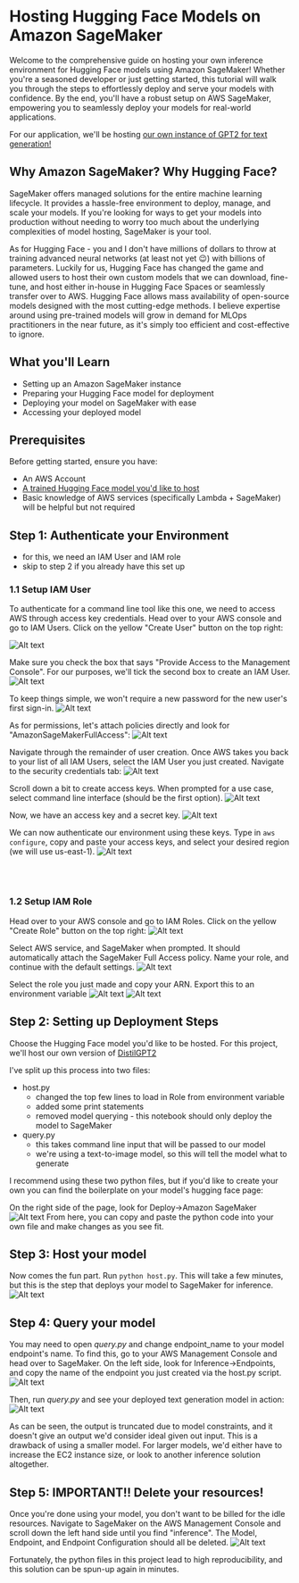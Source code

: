 # Hosting Hugging Face Models on Amazon SageMaker

Welcome to the comprehensive guide on hosting your own inference environment for Hugging Face models using Amazon SageMaker! Whether you're a seasoned developer or just getting started, this tutorial will walk you through the steps to effortlessly deploy and serve your models with confidence. By the end, you'll have a robust setup on AWS SageMaker, empowering you to seamlessly deploy your models for real-world applications.

For our application, we'll be hosting [our own instance of GPT2 for text generation!](https://huggingface.co/distilbert/distilgpt2)

## Why Amazon SageMaker? Why Hugging Face?

SageMaker offers managed solutions for the entire machine learning lifecycle. It provides a hassle-free environment to deploy, manage, and scale your models. If you're looking for ways to get your models into production without needing to worry too much about the underlying complexities of model hosting, SageMaker is your tool.

As for Hugging Face - you and I don't have millions of dollars to throw at training advanced neural networks (at least not yet :wink:) with billions of parameters. Luckily for us, Hugging Face has changed the game and allowed users to host their own custom models that we can download, fine-tune, and host either in-house in Hugging Face Spaces or seamlessly transfer over to AWS. Hugging Face allows mass availability of open-source models designed with the most cutting-edge methods. I believe expertise around using pre-trained models will grow in demand for MLOps practitioners in the near future, as it's simply too efficient and cost-effective to ignore.

## What you'll Learn
- Setting up an Amazon SageMaker instance
- Preparing your Hugging Face model for deployment
- Deploying your model on SageMaker with ease
- Accessing your deployed model


## Prerequisites
Before getting started, ensure you have:
- An AWS Account
- [A trained Hugging Face model you'd like to host](https://huggingface.co/models)
- Basic knowledge of AWS services (specifically Lambda + SageMaker) will be helpful but not required


## Step 1: Authenticate your Environment
- for this, we need an IAM User and IAM role
- skip to step 2 if you already have this set up

### 1.1 Setup IAM User

To authenticate for a command line tool like this one, we need to access AWS through access key credentials.
Head over to your AWS console and go to IAM Users. Click on the yellow "Create User" button on the top right:

![Alt text](images/image-1.png)

Make sure you check the box that says "Provide Access to the Management Console". For our purposes, we'll tick the second box to create an IAM User.
![Alt text](images/image-3.png)

To keep things simple, we won't require a new password for the new user's first sign-in.
![Alt text](images/image-4.png)

As for permissions, let's attach policies directly and look for "AmazonSageMakerFullAccess":
![Alt text](images/image-5.png)

Navigate through the remainder of user creation. Once AWS takes you back to your list of all IAM Users, select the IAM User you just created. Navigate to the security credentials tab:
![Alt text](images/image-6.png)

Scroll down a bit to create access keys. When prompted for a use case, select command line interface (should be the first option).
![Alt text](images/image-7.png)

Now, we have an access key and a secret key.
![Alt text](images/image-8.png)

We can now authenticate our environment using these keys. Type in ```aws configure```, copy and paste your access keys, and select your desired region (we will use us-east-1).
![Alt text](images/image-9.png)


<br><br>
### 1.2 Setup IAM Role

Head over to your AWS console and go to IAM Roles. Click on the yellow "Create Role" button on the top right:
![Alt text](images/image.png)


Select AWS service, and SageMaker when prompted. It should automatically attach the SageMaker Full Access policy. Name your role, and continue with the default settings.
![Alt text](images/image-10.png)

Select the role you just made and copy your ARN. Export this to an environment variable
![Alt text](images/image-11.png)
![Alt text](images/image-12.png)

## Step 2: Setting up Deployment Steps

Choose the Hugging Face model you'd like to be hosted. For this project, we'll host our own version of [DistilGPT2](https://huggingface.co/distilbert/distilgpt2)

I've split up this process into two files:
- host.py
    - changed the top few lines to load in Role from environment variable
    - added some print statements
    - removed model querying - this notebook should only deploy the model to SageMaker
- query.py
    - this takes command line input that will be passed to our model
    - we're using a text-to-image model, so this will tell the model what to generate

I recommend using these two python files, but if you'd like to create your own you can find the boilerplate on your model's hugging face page:

On the right side of the page, look for Deploy->Amazon SageMaker
![Alt text](images/image-13.png)
From here, you can copy and paste the python code into your own file and make changes as you see fit.

## Step 3: Host your model
Now comes the fun part. Run ```python host.py```. This will take a few minutes, but this is the step that deploys your model to SageMaker for inference.
![Alt text](images/image-14.png)

## Step 4: Query your model
You may need to open *query.py* and change endpoint_name to your model endpoint's name. To find this, go to your AWS Management Console and head over to SageMaker. On the left side, look for Inference->Endpoints, and copy the name of the endpoint you just created via the host.py script.
![Alt text](images/image-15.png)

Then, run *query.py* and see your deployed text generation model in action:
![Alt text](images/image-16.png)

As can be seen, the output is truncated due to model constraints, and it doesn't give an output we'd consider ideal given out input. This is a drawback of using a smaller model. For larger models, we'd either have to increase the EC2 instance size, or look to another inference solution altogether.

## Step 5: IMPORTANT!! Delete your resources!
Once you're done using your model, you don't want to be billed for the idle resources. Navigate to SageMaker on the AWS Management Console and scroll down the left hand side until you find "inference". The Model, Endpoint, and Endpoint Configuration should all be deleted.
![Alt text](images/image-17.png)

Fortunately, the python files in this project lead to high reproducibility, and this solution can be spun-up again in minutes.